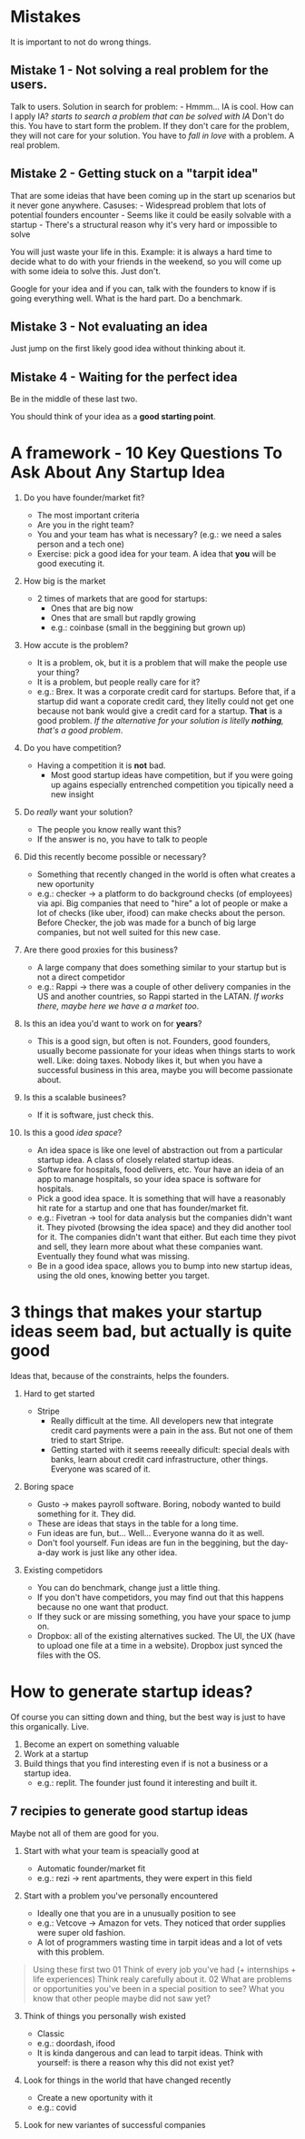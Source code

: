 # Mistakes

It is important to not do wrong things.

## Mistake 1 - Not solving a real problem for the users.

Talk to users.
Solution in search for problem:
    - Hmmm... IA is cool. How can I apply IA? *starts to search a problem that can be solved with IA*
Don't do this. You have to start form the problem.
If they don't care for the problem, they will not care for your solution.
You have to *fall in love* with a problem. A real problem.

## Mistake 2 - Getting stuck on a "tarpit idea" 

That are some ideias that have been coming up in the start up scenarios but it never gone anywhere.
Casuses:
    - Widespread problem that lots of potential founders encounter
    - Seems like it could be easily solvable with a startup
    - There's a structural reason why it's very hard or impossible to solve

You will just waste your life in this.
Example: it is always a hard time to decide what to do with your friends in the weekend, so you will come up with some ideia to solve this. Just don't. 

Google for your idea and if you can, talk with the founders to know if is going everything well. What is the hard part. Do a benchmark.

## Mistake 3 - Not evaluating an idea

Just jump on the first likely good idea without thinking about it.

## Mistake 4 - Waiting for the perfect idea

Be in the middle of these last two.

You should think of your idea as a **good starting point**.

# A framework - 10 Key Questions To Ask About Any Startup Idea

1. Do you have founder/market fit?
    - The most important criteria
    - Are you in the right team?
    - You and your team has what is necessary? (e.g.: we need a sales person and a tech one)
    - Exercise: pick a good idea for your team. A idea that **you** will be good executing it.

2. How big is the market
    - 2 times of markets that are good for startups:
        - Ones that are big now
        - Ones that are small but rapdly growing
        - e.g.: coinbase (small in the beggining but grown up)

3. How accute is the problem?
    - It is a problem, ok, but it is a problem that will make the people use your thing?
    - It is a problem, but people really care for it?
    - e.g.: Brex. It was a corporate credit card for startups. Before that, if a startup did want a coporate credit card, they litelly could not get one because not bank would give a credit card for a startup. **That** is a good problem. *If the alternative for your solution is litelly **nothing**, that's a good problem*.

4. Do you have competition?
    - Having a competition it is **not** bad.
        - Most good startup ideas have competition, but if you were going up agains especially entrenched competition you tipically need a new insight

5. Do *really* want your solution?
    - The people you know really want this?
    - If the answer is no, you have to talk to people

6. Did this recently become possible or necessary?
    - Something that recently changed in the world is often what creates a new oportunity
    - e.g.: checker -> a platform to do background checks (of employees) via api. Big companies that need to "hire" a lot of people or make a lot of checks (like uber, ifood) can make checks about the person. Before Checker, the job was made for a bunch of big large companies, but not well suited for this new case.

7. Are there good proxies for this business?
    - A large company that does something similar to your startup but is not a direct competidor
    - e.g.: Rappi -> there was a couple of other delivery companies in the US and another countries, so Rappi started in the LATAN. *If works there, maybe here we have a a market too*.

8. Is this an idea you'd want to work on for **years**?
    - This is a good sign, but often is not. Founders, good founders, usually become passionate for your ideas when things starts to work well. Like: doing taxes. Nobody likes it, but when you have a successful business in this area, maybe you will become passionate about.

9. Is this a scalable businees?
    - If it is software, just check this.

10. Is this a good *idea space*?
    - An idea space is like one level of abstraction out from a particular startup idea. A class of closely related startup ideas.
    - Software for hospitals, food delivers, etc. Your have an ideia of an app to manage hospitals, so your idea space is software for hospitals.
    - Pick a good idea space. It is something that will have a reasonably hit rate for a startup and one that has founder/market fit.
    - e.g.: Fivetran -> tool for data analysis but the companies didn't want it. They pivoted (browsing the idea space) and they did another tool for it. The companies didn't want that either. But each time they pivot and sell, they learn more about what these companies want. Eventually they found what was missing.
    - Be in a good idea space, allows you to bump into new startup ideas, using the old ones, knowing better you target.

# 3 things that makes your startup ideas seem bad, but actually is quite good

Ideas that, because of the constraints, helps the founders.

1. Hard to get started
    - Stripe
        - Really difficult at the time. All developers new that integrate credit card payments were a pain in the ass. But not one of them tried to start Stripe.
        - Getting started with it seems reeeally dificult: special deals with banks, learn about credit card infrastructure, other things. Everyone was scared of it.

2. Boring space
    - Gusto -> makes payroll software. Boring, nobody wanted to build something for it. They did.
    - These are ideas that stays in the table for a long time.
    - Fun ideas are fun, but... Well... Everyone wanna do it as well.
    - Don't fool yourself. Fun ideas are fun in the beggining, but the day-a-day work is just like any other idea.

3. Existing competidors
    - You can do benchmark, change just a little thing.
    - If you don't have competidors, you may find out that this happens because no one want that product.
    - If they suck or are missing something, you have your space to jump on.
    - Dropbox: all of the existing alternatives sucked. The UI, the UX (have to upload one file at a time in a website). Dropbox just synced the files with the OS.

# How to generate startup ideas?

Of course you can sitting down and thing, but the best way is just to have this organically.
Live.

1. Become an expert on something valuable
2. Work at a startup
3. Build things that you find interesting even if is not a business or a startup idea.
    - e.g.: replit. The founder just found it interesting and built it.

## 7 recipies to generate good startup ideas

Maybe not all of them are good for you.

1. Start with what your team is speacially good at
    - Automatic founder/market fit
    - e.g.: rezi -> rent apartments, they were expert in this field

2. Start with a problem you've personally encountered
    - Ideally one that you are in a unusually position to see
    - e.g.: Vetcove -> Amazon for vets. They noticed that order supplies were super old fashion.
    - A lot of programmers wasting time in tarpit ideas and a lot of vets with this problem.

> Using these first two
>   01 Think of every job you've had (+ internships + life experiences)
>       Think realy carefully about it.
>   02 What are problems or opportunities you've been in a special position to see?
>       What you know that other people maybe did not saw yet?

3. Think of things you personally wish existed
    - Classic
    - e.g.: doordash, ifood
    - It is kinda dangerous and can lead to tarpit ideas. Think with yourself: is there a reason why this did not exist yet?

4. Look for things in the world that have changed recently
    - Create a new oportunity with it
    - e.g.: covid

5. Look for new variantes of successful companies

